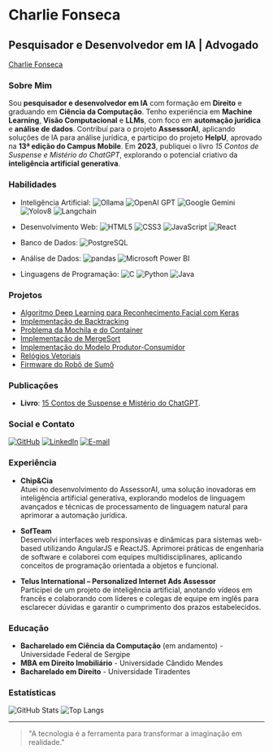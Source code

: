 # Charlie Fonseca

## Pesquisador e Desenvolvedor em IA | Advogado

[Charlie Fonseca](https://dev.charliefonseca.com.br/)

### Sobre Mim
Sou **pesquisador e desenvolvedor em IA** com formação em **Direito** e graduando em **Ciência da Computação**. Tenho experiência em **Machine Learning**, **Visão Computacional** e **LLMs**, com foco em **automação jurídica** e **análise de dados**. Contribuí para o projeto **AssessorAI**, aplicando soluções de IA para análise jurídica, e participo do projeto **HelpU**, aprovado na **13ª edição do Campus Mobile**. Em **2023**, publiquei o livro *15 Contos de Suspense e Mistério do ChatGPT*, explorando o potencial criativo da **inteligência artificial generativa**.

### Habilidades
- Inteligência Artificial:
	![Ollama](https://img.shields.io/badge/Ollama-FF9900?style=for-the-badge&logo=ollama&logoColor=white)
	![OpenAI GPT](https://img.shields.io/badge/OpenAI_GPT-412991?style=for-the-badge&logo=openai&logoColor=white)
	![Google Gemini](https://img.shields.io/badge/Google_Gemini-4285F4?style=for-the-badge&logo=googlegemini&logoColor=white)
	![Yolov8](https://img.shields.io/badge/Yolov8-007ACC?style=for-the-badge&logo=yolo&logoColor=white)
	![Langchain](https://img.shields.io/badge/Langchain-2D3748?style=for-the-badge&logo=langchain&logoColor=white)
- Desenvolvimento Web: 
	![HTML5](https://img.shields.io/badge/HTML5-E34F26?style=for-the-badge&logo=html5&logoColor=white)
    ![CSS3](https://img.shields.io/badge/CSS3-1572B6?style=for-the-badge&logo=css3&logoColor=white)
    ![JavaScript](https://img.shields.io/badge/JavaScript-F7DF1E?style=for-the-badge&logo=javascript&logoColor=black)
    ![React](https://img.shields.io/badge/React-20232A?style=for-the-badge&logo=react&logoColor=61DAFB)
- Banco de Dados: 
    ![PostgreSQL](https://img.shields.io/badge/PostgreSQL-000?style=for-the-badge&logo=postgresql)

- Análise de Dados:
    ![pandas](https://img.shields.io/badge/pandas-130654.svg?style=for-the-badge&logo=pandas)
    ![Microsoft Power BI](https://img.shields.io/badge/Power_BI-white.svg?style=for-the-badge&logo=powerbi)
    
- Linguagens de Programação:
    ![C](https://img.shields.io/badge/C-00599C?style=for-the-badge&logo=c&logoColor=white)
    ![Python](https://img.shields.io/badge/python-3670A0?style=for-the-badge&logo=python&logoColor=ffdd54)
    ![Java](https://img.shields.io/badge/java-%23ED8B00.svg?style=for-the-badge&logo=openjdk&logoColor=white)

### Projetos
- [Algoritmo Deep Learning para Reconhecimento Facial com Keras](https://github.com/charlierf/hands-on-ml-face-recognition)
- [Implementação de Backtracking](https://github.com/charlierf/paa/tree/main/Labiritinto%20-%20backtracking)
- [Problema da Mochila e do Container](https://github.com/charlierf/paa/tree/main/Transportadora%20-%20dynamicprogramming)
- [Implementação de MergeSort](https://github.com/charlierf/paa/tree/main/Porto%20-%20mergesort)
- [Implementação do Modelo Produtor-Consumidor](https://github.com/DCOMP-UFS/implementacao-do-modelo-produtor-consumidor-charlierf)
- [Relógios Vetoriais](https://github.com/DCOMP-UFS/relogios-vetoriais-charlierf)
- [Firmware do Robô de Sumô](https://github.com/charlierf/RoboSumo)

### Publicações
- **Livro**: [15 Contos de Suspense e Mistério do ChatGPT](https://a.co/d/2wk0DeH).

### Social e Contato
[![GitHub](https://img.shields.io/badge/GitHub-100000?style=for-the-badge&logo=github&logoColor=white)](https://github.com/charlierf/)
[![LinkedIn](https://img.shields.io/badge/LinkedIn-0077B5?style=for-the-badge&logo=linkedin&logoColor=white)](https://www.linkedin.com/in/charlie-fonseca/)
[![E-mail](https://img.shields.io/badge/-Email-000?style=for-the-badge&logo=microsoft-outlook&logoColor=007BFF)](mailto:dev@charliefonseca.com.br)

### Experiência
- **Chip&Cia**  
  Atuei no desenvolvimento do AssessorAI, uma solução inovadoras em inteligência artificial generativa, explorando modelos de linguagem avançados e técnicas de processamento de linguagem natural para aprimorar a automação jurídica.

- **SofTeam**  
  Desenvolvi interfaces web responsivas e dinâmicas para sistemas web-based utilizando AngularJS e ReactJS. Aprimorei práticas de engenharia de software e colaborei com equipes multidisciplinares, aplicando conceitos de programação orientada a objetos e funcional.

- **Telus International – Personalized Internet Ads Assessor**  
  Participei de um projeto de inteligência artificial, anotando vídeos em francês e colaborando com líderes e colegas de equipe em inglês para esclarecer dúvidas e garantir o cumprimento dos prazos estabelecidos.

### Educação
- **Bacharelado em Ciência da Computação** (em andamento) - Universidade Federal de Sergipe
- **MBA em Direito Imobiliário** - Universidade Cândido Mendes
- **Bacharelado em Direito** - Universidade Tiradentes

### Estatísticas
![GitHub Stats](https://github-readme-stats.vercel.app/api?username=charlierf&theme=transparent&bg_color=000&border_color=30A3DC&show_icons=true&icon_color=30A3DC&title_color=E94D5F&text_color=FFFF)
![Top Langs](https://github-readme-stats-git-masterrstaa-rickstaa.vercel.app/api/top-langs/?username=charlierf&layout=compact&bg_color=000&border_color=30A3DC&title_color=E94D5F&text_color=FFFF) 

---

> "A tecnologia é a ferramenta para transformar a imaginação em realidade."



<!--
**charlierf/charlierf** is a ✨ _special_ ✨ repository because its `README.md` (this file) appears on your GitHub profile.

Here are some ideas to get you started:

- 🔭 I’m currently working on ...
- 🌱 I’m currently learning ...
- 👯 I’m looking to collaborate on ...
- 🤔 I’m looking for help with ...
- 💬 Ask me about ...
- 📫 How to reach me: ...
- 😄 Pronouns: ...
- ⚡ Fun fact: ...
-->
